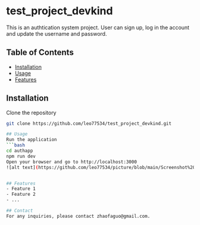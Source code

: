 # test_project_devkind
This is an authtication system project. User can sign up, log in the account and update the username and password.

## Table of Contents
- [Installation](#installation)
- [Usage](#usage)
- [Features](#features)

## Installation
Clone the repository
   ```bash
   git clone https://github.com/leo77534/test_project_devkind.git

## Usage
Run the application
   ```bash
   cd authapp
   npm run dev
   Open your browser and go to http://localhost:3000
![alt text](https://github.com/leo77534/picture/blob/main/Screenshot%202023-11-12%20at%201.07.41%20am.png?raw=true)


## Features
- Feature 1
- Feature 2
- ...

## Contact
For any inquiries, please contact zhaofaguo@gmail.com.
